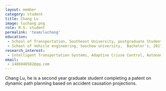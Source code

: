 ```yaml
---
layout: member
category: student
title: Chang Lu
image: luchang.png
role: M.S. student
permalink: 'team/luchang'
education:
 - School of Transportation, Southeast University, postgraduate Student, 2022.09-2025.06 (expected)
 - School of Vehicle engineering, Soochow university,  Bachelor's, 2017.09-2021.06
research_interest: 
 - Intelligent Transportation Systems, Adaptive Criuse Control, Autonomous Vehicles
email:
 - 1486948582@qq.com
---
```


  Chang Lu, he is a second year graduate student completing a patent on dynamic path planning based on accident causation projections.



